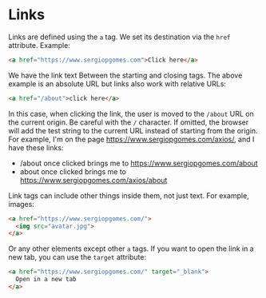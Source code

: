 # Links

Links are defined using the `a` tag. We set its destination via the `href` attribute.
Example:

```html
<a href="https://www.sergiopgomes.com">Click here</a>
```

We have the link text Between the starting and closing tags.
The above example is an absolute URL but links also work with relative URLs:

```html
<a href="/about">click here</a>
```

In this case, when clicking the link, the user is moved to the `/about` URL on the current origin.
Be careful with the `/` character. If omitted, the browser will add the test string to the current URL instead of starting from the origin.
For example, I'm on the page <https://www.sergiopgomes.com/axios/>, and I have these links:

- /about once clicked brings me to <https://www.sergiopgomes.com/about>
- about once clicked brings me to <https://www.sergiopgomes.com/axios/about>

Link tags can include other things inside them, not just text. For example, images:

```html
<a href="https://www.sergiopgomes.com/">
  <img src="avatar.jpg">
</a> 
```

Or any other elements except other `a` tags.
If you want to open the link in a new tab, you can use the `target` attribute:

```html
<a href="https://www.sergiopgomes.com/" target="_blank">
  Open in a new tab
</a>
```
